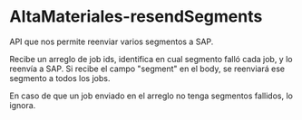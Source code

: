 # AltaMateriales-resendSegments

API que nos permite reenviar varios segmentos a SAP.

Recibe un arreglo de job ids, identifica en cual segmento falló cada job, y lo reenvía a SAP.
Si recibe el campo "segment" en el body, se reenviará ese segmento a todos los jobs.

En caso de que un job enviado en el arreglo no tenga segmentos fallidos, lo ignora.
